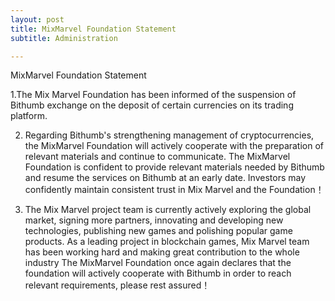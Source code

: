 ```yaml
---
layout: post
title: MixMarvel Foundation Statement 
subtitle: Administration

---
```


MixMarvel Foundation Statement 


1.The Mix Marvel Foundation has been informed of the suspension of Bithumb exchange on the deposit of certain currencies on its trading platform. 


2. Regarding Bithumb's strengthening management of cryptocurrencies, the MixMarvel Foundation will actively cooperate with the preparation of relevant materials and continue to communicate. The MixMarvel Foundation is confident to provide relevant materials needed by Bithumb and resume the services on Bithumb at an early date. Investors may confidently maintain consistent trust in Mix Marvel and the Foundation！

   
3. The Mix Marvel project team is currently actively exploring the global market, signing more partners, innovating and developing new technologies, publishing new games and polishing popular game products. As a leading project in blockchain games, Mix Marvel team has been working hard and making great contribution to the whole industry The MixMarvel Foundation once again declares that the foundation will actively cooperate with Bithumb in order to reach relevant requirements, please rest assured！ 

